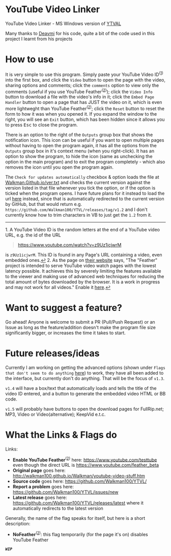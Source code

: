 YouTube Video Linker
====

YouTube Video Linker - MS Windows version of [YTVAL](http://walkman100.github.io/Walkman/youtube-video-stuff.htm)

Many thanks to [Deavmi](http://github.com/Deavmi) for his code, quite a bit of the code used in this project I learnt from his projects

How to use
====
It is very simple to use this program. Simply paste your YouTube Video ID<sup>(<a href="#f-note-1" name="ref1" id="ref1">1</a>)</sup> into the first box, and click the `Video` button to open the page with the video, sharing options and comments; click the `comments` option to view only the comments (useful if you use YouTube Feather<sup>(<a href="#f-note-2" name="ref2" id="ref2">2</a>)</sup>); click the `Video Info` button to download a file with the video's info in it; click the `Embed Page Handler` button to open a page that has JUST the video on it, which is even more lightweght than YouTube Feather<sup>(<a href="#f-note-2" name="ref2" id="ref2">2</a>)</sup>; click the `Reset` button to reset the form to how it was  when you opened it. If you expand the window to the right, you will see an `Exit` button, which has been hidden since it allows you to press <kbd>Esc</kbd> to close the program.

There is an option to the right of the `Outputs` group box that shows the notification icon. This icon can be useful if you want to open multiple pages without having to open the program again, it has all the options from the `Outputs` group box in it's context menu (when you right-click). It has an option to show the program, to hide the icon (same as unchecking the option in the main program) and to exit the program completely - which also removes the icon until you open the program again.

The `Check for updates automatically` checkbox & option loads the file at [Walkman.Github.io/ver.txt](http://walkman100.github.io/Walkman/YTVL/ver.txt) and checks the current version against the version listed in that file whenever you tick the option, or if the option is ticked when the program opens. I have future plans for it instead to load the url [here](http://github.com/Walkman100/YTVL/releases/latest) instead, since that is automatically redirected to the current version by GitHub, but that would return e.g. `https://github.com/Walkman100/YTVL/releases/tag/v1.2` and I don't currently know how to trim characters in VB to just get the `1.2` from it.
___
<a name="f-note-1" id="f-note-1">1</a>. A YouTube Video ID is the random letters at the end of a YouTube video URL, e.g. the id of the URL
> https://www.youtube.com/watch?v=z9Uz1icjwrM

is `z9Uz1icjwrM`. This ID is found in any Page's URL containing a video, even embedded ones.<a href="#ref1" title="Jump back to footnote 1 above.">↩</a>
<a name="f-note-2" id="f-note-2">2</a>. As the page on [their website](https://www.youtube.com/feather_beta) says, "The "Feather" project is intended to serve YouTube video watch pages with the lowest latency possible. It achieves this by severely limiting the features available to the viewer and making use of advanced web techniques for reducing the total amount of bytes downloaded by the browser. It is a work in progress and may not work for all videos." Enable it [here](https://www.youtube.com/feather_beta).<a href="#ref2" title="Jump back to footnote 2">↩</a>

Want to suggest a feature?
====
Go ahead! Anyone is welcome to submit a PR (Pull/Push Request) or an Issue as long as the feature/addition doesn't make the program file size significantly bigger, or increases the time it takes to start.

Future releases/ideas
====
Currently I am working on getting the advanced options (shown under `Flags that don't seem to do anything` [here](http://walkman100.github.io/Walkman/youtube-video-stuff.htm)) to work, they have all been added to the interface, but currently don't do anything. That will be the focus of `v1.3`.

`v1.4` will have a box/text that automatically loads and tells the title of the video ID entered, and a button to generate the embedded video HTML or BB code.

`v1.5` will probably have buttons to open the download pages for FullRip.net; MP3, Video or Video(alternative); KeepVid e.t.c.

What the Links & Flags do
====
Links:
* **Enable YouTube Feather**<sup>(<a href="#f-note-2" name="ref2" id="ref2">2</a>)</sup> here: https://www.youtube.com/testtube even though the direct URL is https://www.youtube.com/feather_beta
* **Original page** goes here: http://walkman100.github.io/Walkman/youtube-video-stuff.htm
* **Source code** goes here: https://github.com/Walkman100/YTVL/
* **Report a problem** goes here: https://github.com/Walkman100/YTVL/issues/new
* **Latest release** goes here: https://github.com/Walkman100/YTVL/releases/latest where it automatically redirects to the latest version

Generally, the name of the flag speaks for itself, but here is a short description:
* **NoFeather**<sup>(<a href="#f-note-2" name="ref2" id="ref2">2</a>)</sup>: this flag temporarily (for the page it's on) disables YouTube Feather

***_<kbd>`WIP`</kbd>_***
